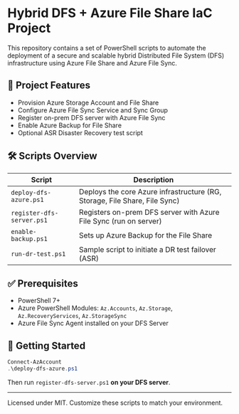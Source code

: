 # Hybrid DFS + Azure File Share IaC Project

This repository contains a set of PowerShell scripts to automate the deployment of a secure and scalable hybrid Distributed File System (DFS) infrastructure using Azure File Share and Azure File Sync.

## 📁 Project Features

- Provision Azure Storage Account and File Share
- Configure Azure File Sync Service and Sync Group
- Register on-prem DFS server with Azure File Sync
- Enable Azure Backup for File Share
- Optional ASR Disaster Recovery test script

## 🛠️ Scripts Overview

| Script | Description |
|--------|-------------|
| `deploy-dfs-azure.ps1` | Deploys the core Azure infrastructure (RG, Storage, File Share, File Sync) |
| `register-dfs-server.ps1` | Registers on-prem DFS server with Azure File Sync (run on server) |
| `enable-backup.ps1` | Sets up Azure Backup for the File Share |
| `run-dr-test.ps1` | Sample script to initiate a DR test failover (ASR) |

## ✅ Prerequisites

- PowerShell 7+
- Azure PowerShell Modules: `Az.Accounts`, `Az.Storage`, `Az.RecoveryServices`, `Az.StorageSync`
- Azure File Sync Agent installed on your DFS Server

## 🚀 Getting Started

```powershell
Connect-AzAccount
.\deploy-dfs-azure.ps1
```

Then run `register-dfs-server.ps1` **on your DFS server**.

---

Licensed under MIT. Customize these scripts to match your environment.